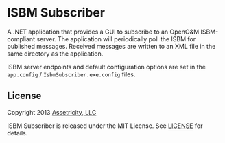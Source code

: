 # ISBM Subscriber

A .NET application that provides a GUI to subscribe to an OpenO&M ISBM-compliant server. The application will periodically poll the ISBM for published messages. Received messages are written to an XML file in the same directory as the application.

ISBM server endpoints and default configuration options are set in the `app.config` / `IsbmSubscriber.exe.config` files.

## License

Copyright 2013 [Assetricity, LLC](http://assetricity.com)

ISBM Subscriber is released under the MIT License. See [LICENSE](https://github.com/assetricity/IsbmSubscriber/blob/master/LICENSE) for details.
